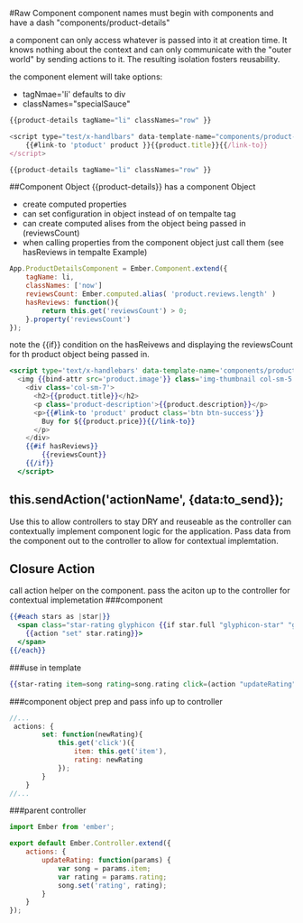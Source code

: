 #Raw Component
component names must begin with components and have a dash "components/product-details"

a component can only access whatever is passed into it at creation time. It knows nothing about the context and can only communicate with the "outer world" by sending actions to it. The resulting isolation fosters reusability.

the component element will take options:
* tagNmae='li'  defaults to div
* classNames="specialSauce"
```js
{{product-details tagName="li" classNames="row" }}
```
```js
<script type="test/x-handlbars" data-template-name="components/product-details">
    {{#link-to 'ptoduct' product }}{{product.title}}{{/link-to}}
</script>
```
```js
{{product-details tagName="li" classNames="row" }}
```
##Component Object
{{product-details}} has a component Object
* create computed properties
* can set configuration in object instead of on tempalte tag
* can create computed alises from the object being passed in (reviewsCount)
* when calling properties from the component object just call them (see hasReviews in tempalte Example)
```js
App.ProductDetailsComponent = Ember.Component.extend({
    tagName: li,
    classNames: ['now']
    reviewsCount: Ember.computed.alias( 'product.reviews.length' )
    hasReviews: function(){
        return this.get('reviewsCount') > 0;
    }.property('reviewsCount')
});
```
note the {{if}} condition on the hasReivews and displaying the reviewsCount for th product object being passed in.
```hbs
<script type='text/x-handlebars' data-template-name='components/product-details'>
  <img {{bind-attr src='product.image'}} class='img-thumbnail col-sm-5' />
    <div class='col-sm-7'>
      <h2>{{product.title}}</h2>
      <p class='product-description'>{{product.description}}</p>
      <p>{{#link-to 'product' product class='btn btn-success'}}
        Buy for ${{product.price}}{{/link-to}}
      </p>
    </div>
    {{#if hasReviews}}
    	{{reviewsCount}}
    {{/if}}
  </script>
```
## this.sendAction('actionName', {data:to_send});
Use this to allow controllers to stay DRY and reuseable as the controller can contextually implement component logic for the application.
Pass data from the component out to the controller to allow for contextual implemtation.
## Closure Action
call action helper on the component. pass the aciton up to the controller for contextual implemetation
###component
```hbs
{{#each stars as |star|}}
  <span class="star-rating glyphicon {{if star.full "glyphicon-star" "glyphicon-star-empty"}}"
    {{action "set" star.rating}}>
  </span>
{{/each}}
```
###use in template
```hbs
{{star-rating item=song rating=song.rating click=(action "updateRating")}}
```
###component object
prep and pass info up to controller
```js
//...
 actions: {
    	set: function(newRating){
    		this.get('click')({
    			item: this.get('item'),
    			rating: newRating
    		});
    	}
    }
//...
```
###parent controller
```js
import Ember from 'ember';

export default Ember.Controller.extend({
	actions: {
		updateRating: function(params) {
            var song = params.item;
			var rating = params.rating;
            song.set('rating', rating);
        }
	}
});
```
